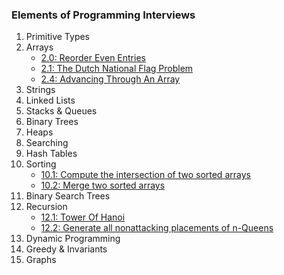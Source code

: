 ### Elements of Programming Interviews

1. Primitive Types
2. Arrays
    * [2.0: Reorder Even Entries](./Arrays/reorderEven.js)
    * [2.1: The Dutch National Flag Problem](./Arrays/dutchNationalFlag.js)
    * [2.4: Advancing Through An Array](./Arrays/advancingThroughArray.js)
3. Strings
4. Linked Lists
5. Stacks & Queues
6. Binary Trees
7. Heaps
8. Searching
9. Hash Tables
10. Sorting
    * [10.1: Compute the intersection of two sorted arrays](./Sorting/computeIntersection.js)
    * [10.2: Merge two sorted arrays](./Sorting/mergeSortedArrays.js)
11. Binary Search Trees
12. Recursion
    * [12.1: Tower Of Hanoi](./Recursion/towerOfHanoi.js)
    * [12.2: Generate all nonattacking placements of n-Queens](./Recursion/nQueens.js)
13. Dynamic Programming
14. Greedy & Invariants
15. Graphs
